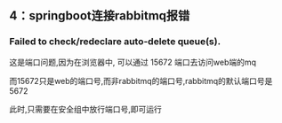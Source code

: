 ## 4：springboot连接rabbitmq报错

### Failed to check/redeclare auto-delete queue(s).

这是端口问题,因为在浏览器中, 可以通过 15672 端口去访问web端的mq

而15672只是web的端口号,而非rabbitmq的端口号,rabbitmq的默认端口号是5672

此时,只需要在安全组中放行端口号,即可运行